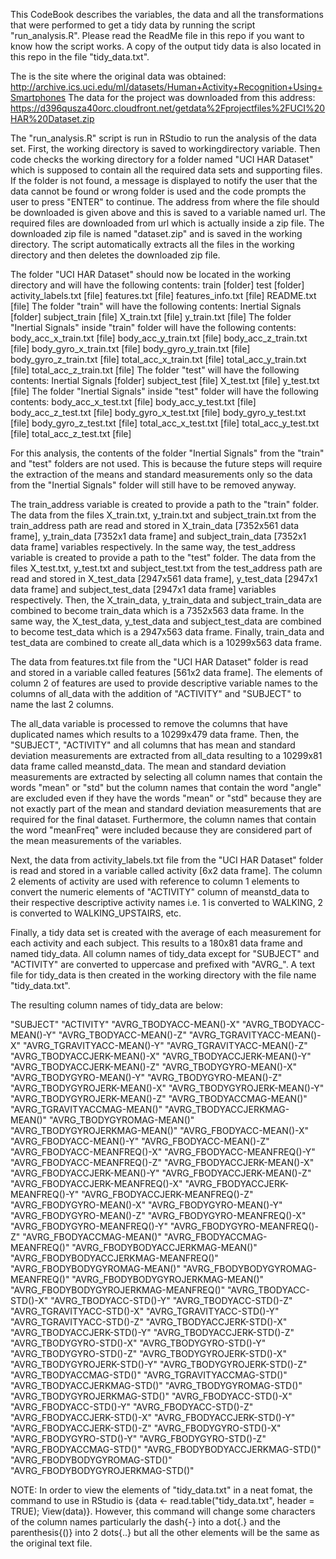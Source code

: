 This CodeBook describes the variables, the data and all the transformations that were performed to get a tidy data by running the script "run_analysis.R". Please read the ReadMe file in this repo if you want to know how the script works. A copy of the output tidy data is also located in this repo in the file "tidy_data.txt".

The is the site where the original data was obtained:
http://archive.ics.uci.edu/ml/datasets/Human+Activity+Recognition+Using+Smartphones
The data for the project was downloaded from this address:
https://d396qusza40orc.cloudfront.net/getdata%2Fprojectfiles%2FUCI%20HAR%20Dataset.zip

The "run_analysis.R" script is run in RStudio to run the analysis of the data set.
First, the working directory is saved to workingdirectory variable.
Then code checks the working directory for a folder named "UCI HAR Dataset" which is supposed to contain all the required data sets and supporting files.
If the folder is not found, a message is displayed to notify the user that the data cannot be found or wrong folder is used and the code prompts the user to press "ENTER" to continue.
The address from where the file should be downloaded is given above and this is saved to a variable named url.
The required files are downloaded from url which is actually inside a zip file. The downloaded zip file is named "dataset.zip" and is saved in the working directory.
The script automatically extracts all the files in the working directory and then deletes the downloaded zip file.

The folder "UCI HAR Dataset" should now be located in the working directory and will have the following contents:
train			[folder]
test			[folder]
activity_labels.txt	[file]
features.txt		[file]
features_info.txt	[file]
README.txt		[file]
The folder "train" will have the following contents:
Inertial Signals	[folder]
subject_train		[file]
X_train.txt		[file]
y_train.txt		[file]
The folder "Inertial Signals" inside "train" folder will have the following contents:
body_acc_x_train.txt	[file]
body_acc_y_train.txt	[file]
body_acc_z_train.txt	[file]
body_gyro_x_train.txt	[file]
body_gyro_y_train.txt	[file]
body_gyro_z_train.txt	[file]
total_acc_x_train.txt	[file]
total_acc_y_train.txt	[file]
total_acc_z_train.txt	[file]
The folder "test" will have the following contents:
Inertial Signals	[folder]
subject_test		[file]
X_test.txt		[file]
y_test.txt		[file]
The folder "Inertial Signals" inside "test" folder will have the following contents:
body_acc_x_test.txt	[file]
body_acc_y_test.txt	[file]
body_acc_z_test.txt	[file]
body_gyro_x_test.txt	[file]
body_gyro_y_test.txt	[file]
body_gyro_z_test.txt	[file]
total_acc_x_test.txt	[file]
total_acc_y_test.txt	[file]
total_acc_z_test.txt	[file]

For this analysis, the contents of the folder "Inertial Signals" from the "train" and "test" folders are not used. This is because the future steps will require the extraction of the means and standard measurements only so the data from the "Inertial Signals" folder will still have to be removed anyway.

The train_address variable is created to provide a path to the "train" folder.
The data from the files X_train.txt, y_train.txt and subject_train.txt from the train_address path are read and stored in X_train_data [7352x561 data frame], y_train_data [7352x1 data frame] and subject_train_data [7352x1 data frame] variables respectively.
In the same way, the test_address variable is created to provide a path to the "test" folder.
The data from the files X_test.txt, y_test.txt and subject_test.txt from the test_address path are read and stored in X_test_data [2947x561 data frame], y_test_data [2947x1 data frame] and subject_test_data [2947x1 data frame] variables respectively.
Then, the X_train_data, y_train_data and subject_train_data are combined to become train_data which is a 7352x563 data frame.
In the same way, the X_test_data, y_test_data and subject_test_data are combined to become test_data which is a 2947x563 data frame.
Finally, train_data and test_data are combined to create all_data which is a 10299x563 data frame.

The data from features.txt file from the "UCI HAR Dataset" folder is read and stored in a variable called features [561x2 data frame].
The elements of column 2 of features are used to provide descriptive variable names to the columns of all_data with the addition of "ACTIVITY" and "SUBJECT" to name the last 2 columns.

The all_data variable is processed to remove the columns that have duplicated names which results to a 10299x479 data frame. 
Then, the "SUBJECT", "ACTIVITY" and all columns that has mean and standard deviation measurements are extracted from all_data resulting to a 10299x81 data frame called meanstd_data.
The mean and standard deviation measurements are extracted by selecting all column names that contain the words "mean" or "std" but the column names that contain the word "angle" are excluded even if they have the words "mean" or "std" because they are not exactly part of the mean and standard deviation measurements that are required for the final dataset.
Furthermore, the column names that contain the word "meanFreq" were included because they are considered part of the mean measurements of the variables.

Next, the data from activity_labels.txt file from the "UCI HAR Dataset" folder is read and stored in a variable called activity [6x2 data frame].
The column 2 elements of activity are used with reference to column 1 elements to convert the numeric elements of "ACTIVITY" column of meanstd_data to their respective descriptive activity names i.e. 1 is converted to WALKING, 2 is converted to WALKING_UPSTAIRS, etc.

Finally, a tidy data set is created with the average of each measurement for each activity and each subject. This results to a 180x81 data frame and named tidy_data.
All column names of tidy_data except for "SUBJECT" and "ACTIVITY" are converted to uppercase and prefixed with "AVRG_".
A text file for tidy_data is then created in the working directory with the file name "tidy_data.txt".

The resulting column names of tidy_data are below:

"SUBJECT"
"ACTIVITY"
"AVRG_TBODYACC-MEAN()-X"
"AVRG_TBODYACC-MEAN()-Y"
"AVRG_TBODYACC-MEAN()-Z"
"AVRG_TGRAVITYACC-MEAN()-X"
"AVRG_TGRAVITYACC-MEAN()-Y"
"AVRG_TGRAVITYACC-MEAN()-Z"
"AVRG_TBODYACCJERK-MEAN()-X"
"AVRG_TBODYACCJERK-MEAN()-Y"
"AVRG_TBODYACCJERK-MEAN()-Z"
"AVRG_TBODYGYRO-MEAN()-X"
"AVRG_TBODYGYRO-MEAN()-Y"
"AVRG_TBODYGYRO-MEAN()-Z"
"AVRG_TBODYGYROJERK-MEAN()-X"
"AVRG_TBODYGYROJERK-MEAN()-Y"
"AVRG_TBODYGYROJERK-MEAN()-Z"
"AVRG_TBODYACCMAG-MEAN()"
"AVRG_TGRAVITYACCMAG-MEAN()"
"AVRG_TBODYACCJERKMAG-MEAN()"
"AVRG_TBODYGYROMAG-MEAN()"
"AVRG_TBODYGYROJERKMAG-MEAN()"
"AVRG_FBODYACC-MEAN()-X"
"AVRG_FBODYACC-MEAN()-Y"
"AVRG_FBODYACC-MEAN()-Z"
"AVRG_FBODYACC-MEANFREQ()-X"
"AVRG_FBODYACC-MEANFREQ()-Y"
"AVRG_FBODYACC-MEANFREQ()-Z"
"AVRG_FBODYACCJERK-MEAN()-X"
"AVRG_FBODYACCJERK-MEAN()-Y"
"AVRG_FBODYACCJERK-MEAN()-Z"
"AVRG_FBODYACCJERK-MEANFREQ()-X"
"AVRG_FBODYACCJERK-MEANFREQ()-Y"
"AVRG_FBODYACCJERK-MEANFREQ()-Z"
"AVRG_FBODYGYRO-MEAN()-X"
"AVRG_FBODYGYRO-MEAN()-Y"
"AVRG_FBODYGYRO-MEAN()-Z"
"AVRG_FBODYGYRO-MEANFREQ()-X"
"AVRG_FBODYGYRO-MEANFREQ()-Y"
"AVRG_FBODYGYRO-MEANFREQ()-Z"
"AVRG_FBODYACCMAG-MEAN()"
"AVRG_FBODYACCMAG-MEANFREQ()"
"AVRG_FBODYBODYACCJERKMAG-MEAN()"
"AVRG_FBODYBODYACCJERKMAG-MEANFREQ()"
"AVRG_FBODYBODYGYROMAG-MEAN()"
"AVRG_FBODYBODYGYROMAG-MEANFREQ()"
"AVRG_FBODYBODYGYROJERKMAG-MEAN()"
"AVRG_FBODYBODYGYROJERKMAG-MEANFREQ()"
"AVRG_TBODYACC-STD()-X"
"AVRG_TBODYACC-STD()-Y"
"AVRG_TBODYACC-STD()-Z"
"AVRG_TGRAVITYACC-STD()-X"
"AVRG_TGRAVITYACC-STD()-Y"
"AVRG_TGRAVITYACC-STD()-Z"
"AVRG_TBODYACCJERK-STD()-X"
"AVRG_TBODYACCJERK-STD()-Y"
"AVRG_TBODYACCJERK-STD()-Z"
"AVRG_TBODYGYRO-STD()-X"
"AVRG_TBODYGYRO-STD()-Y"
"AVRG_TBODYGYRO-STD()-Z"
"AVRG_TBODYGYROJERK-STD()-X"
"AVRG_TBODYGYROJERK-STD()-Y"
"AVRG_TBODYGYROJERK-STD()-Z"
"AVRG_TBODYACCMAG-STD()"
"AVRG_TGRAVITYACCMAG-STD()"
"AVRG_TBODYACCJERKMAG-STD()"
"AVRG_TBODYGYROMAG-STD()"
"AVRG_TBODYGYROJERKMAG-STD()"
"AVRG_FBODYACC-STD()-X"
"AVRG_FBODYACC-STD()-Y"
"AVRG_FBODYACC-STD()-Z"
"AVRG_FBODYACCJERK-STD()-X"
"AVRG_FBODYACCJERK-STD()-Y"
"AVRG_FBODYACCJERK-STD()-Z"
"AVRG_FBODYGYRO-STD()-X"
"AVRG_FBODYGYRO-STD()-Y"
"AVRG_FBODYGYRO-STD()-Z"
"AVRG_FBODYACCMAG-STD()"
"AVRG_FBODYBODYACCJERKMAG-STD()"
"AVRG_FBODYBODYGYROMAG-STD()"
"AVRG_FBODYBODYGYROJERKMAG-STD()"

NOTE:
In order to view the elements of "tidy_data.txt" in a neat fomat, the command to use in RStudio is {data <- read.table("tidy_data.txt", header = TRUE); View(data)}. However, this command will change some characters of the column names particularly the dash{-} into a dot{.} and the parenthesis{()} into 2 dots{..} but all the other elements will be the same as the original text file.